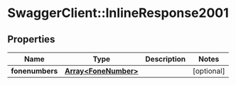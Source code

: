 # SwaggerClient::InlineResponse2001

## Properties
Name | Type | Description | Notes
------------ | ------------- | ------------- | -------------
**fonenumbers** | [**Array&lt;FoneNumber&gt;**](FoneNumber.md) |  | [optional] 


